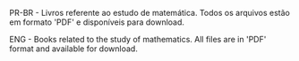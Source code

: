 PR-BR - Livros referente ao estudo de matemática. Todos os arquivos estão em formato 'PDF' e disponíveis para download.

ENG - Books related to the study of mathematics. All files are in 'PDF' format and available for download.
